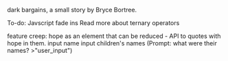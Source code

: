 dark bargains, a small story by Bryce Bortree.

To-do: 
Javscript fade ins
Read more about ternary operators

feature creep:
hope as an element that can be reduced - API to quotes with hope in them.
input name
input children's names (Prompt: what were their names? >"user_input")